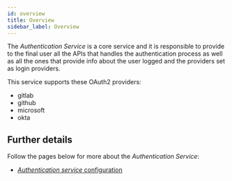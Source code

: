 ```yaml
---
id: overview
title: Overview
sidebar_label: Overview
---
```

The _Authentication Service_ is a core service and it is responsible to provide to the final user all the APIs that handles the authentication process as well as all the ones that provide info about the user logged and the providers set as login providers.

This service supports these OAuth2 providers:

- gitlab
- github
- microsoft
- okta

## Further details

Follow the pages below for more about the _Authentication Service_:

- [_Authentication service_ configuration](configuration.md)
